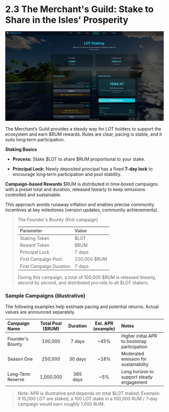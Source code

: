 # 2.3 The Merchant's Guild: Stake to Share in the Isles' Prosperity

![Staking interface](../staking.png)

The Merchant’s Guild provides a steady way for LOT holders to support the ecosystem and earn $RUM rewards. Rules are clear, pacing is stable, and it suits long‑term participation.

**Staking Basics**
- **Process:** Stake $LOT to share $RUM proportional to your stake.
 
- **Principal Lock:** Newly deposited principal has a fixed **7‑day lock** to encourage long‑term participation and pool stability.

**Campaign‑based Rewards**
$RUM is distributed in time‑boxed campaigns with a preset total and duration, released linearly to keep emissions controlled and sustainable.

This approach avoids runaway inflation and enables precise community incentives at key milestones (version updates, community achievements).

> The Founder's Bounty (first campaign)
>
> | Parameter | Value |
> | :--- | :--- |
> | Staking Token | $LOT |
> | Reward Token | $RUM |
> | Principal Lock | 7 days |
> | First Campaign Pool | 100,000 $RUM |
> | First Campaign Duration | 7 days |
>
> During this campaign, a total of 100,000 $RUM is released linearly, second by second, and distributed pro‑rata to all $LOT stakers.

### Sample Campaigns (illustrative)

The following examples help estimate pacing and potential returns. Actual values are announced separately.

| Campaign Name | Total Pool ($RUM) | Duration | Est. APR (example) | Notes |
| :--- | :---: | :---: | :---: | :--- |
| Founder's Bounty | 100,000 | 7 days | ~45% | Higher initial APR to bootstrap participation |
| Season One | 250,000 | 30 days | ~18% | Moderated emission for sustainability |
| Long‑Term Reserve | 1,000,000 | 365 days | ~5% | Long horizon to support steady engagement |

> Note: APR is illustrative and depends on total $LOT staked. Example: if 10,000 LOT are staked, a 100 LOT stake in a 100,000 RUM / 7‑day campaign would earn roughly 1,000 RUM.

 

